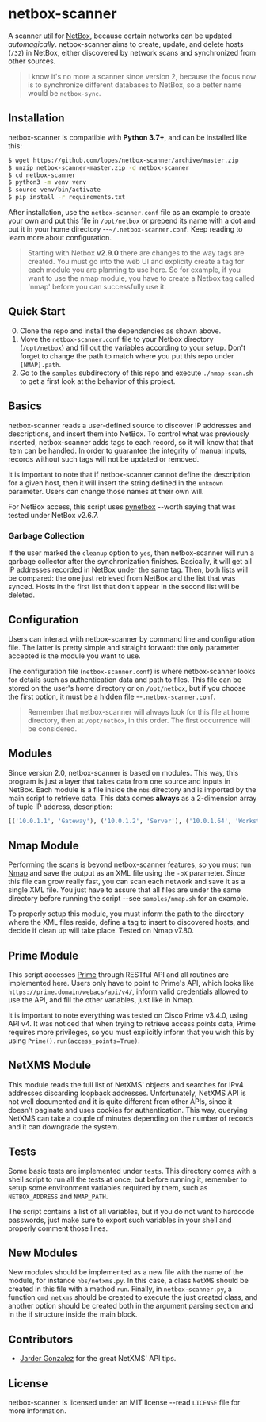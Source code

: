 # netbox-scanner
A scanner util for [NetBox](https://netbox.readthedocs.io/en/stable/), because certain networks can be updated *automagically*.  netbox-scanner aims to create, update, and delete hosts (`/32`) in NetBox, either discovered by network scans and synchronized from other sources.

> I know it's no more a scanner since version 2, because the focus now is to synchronize different databases to NetBox, so a better name would be `netbox-sync`.


## Installation
netbox-scanner is compatible with **Python 3.7+**, and can be installed like this:

```bash
$ wget https://github.com/lopes/netbox-scanner/archive/master.zip
$ unzip netbox-scanner-master.zip -d netbox-scanner
$ cd netbox-scanner
$ python3 -m venv venv
$ source venv/bin/activate
$ pip install -r requirements.txt
```

After installation, use the `netbox-scanner.conf` file as an example to create your own and put this file in `/opt/netbox` or prepend its name with a dot and put it in your home directory --`~/.netbox-scanner.conf`.  Keep reading to learn more about configuration.

> Starting with Netbox **v2.9.0** there are changes to the way tags are created. You must go into the web UI and explicity create a tag for each module you are planning to use here. So for example, if you want to use the nmap module, you have to create a Netbox tag called 'nmap' before you can successfully use it.

## Quick Start

0. Clone the repo and install the dependencies as shown above.
1. Move the `netbox-scanner.conf` file to your Netbox directory (`/opt/netbox`) and fill out the variables according to your setup. Don't forget to change the path to match where you put this repo under `[NMAP].path`.
2. Go to the `samples` subdirectory of this repo and execute `./nmap-scan.sh` to get a first look at the behavior of this project.

## Basics
netbox-scanner reads a user-defined source to discover IP addresses and descriptions, and insert them into NetBox.  To control what was previously inserted, netbox-scanner adds tags to each record, so it will know that that item can be handled.  In order to guarantee the integrity of manual inputs, records without such tags will not be updated or removed.

It is important to note that if netbox-scanner cannot define the description for a given host, then it will insert the string defined in the `unknown` parameter.  Users can change those names at their own will.

For NetBox access, this script uses [pynetbox](https://github.com/digitalocean/pynetbox) --worth saying that was tested under NetBox v2.6.7.

### Garbage Collection
If the user marked the `cleanup` option to `yes`, then netbox-scanner will run a garbage collector after the synchronization finishes.  Basically, it will get all IP addresses recorded in NetBox under the same tag.  Then, both lists will be compared: the one just retrieved from NetBox and the list that was synced.  Hosts in the first list that don't appear in the second list will be deleted.


## Configuration
Users can interact with netbox-scanner by command line and configuration file.  The latter is pretty simple and straight forward: the only parameter accepted is the module you want to use.

The configuration file (`netbox-scanner.conf`) is where netbox-scanner looks for details such as authentication data and path to files.  This file can be stored on the user's home directory or on `/opt/netbox`, but if you choose the first option, it must be a hidden file --`.netbox-scanner.conf`.

> Remember that netbox-scanner will always look for this file at home directory, then at `/opt/netbox`, in this order.  The first occurrence will be considered.


## Modules
Since version 2.0, netbox-scanner is based on modules.  This way, this program is just a layer that takes data from one source and inputs in NetBox.  Each module is a file inside the `nbs` directory and is imported by the main script to retrieve data.  This data comes **always** as a 2-dimension array of tuple IP address, description:

```python
[('10.0.1.1', 'Gateway'), ('10.0.1.2', 'Server'), ('10.0.1.64', 'Workstation'), ...]
```


## Nmap Module
Performing the scans is beyond netbox-scanner features, so you must run [Nmap](https://nmap.org/) and save the output as an XML file using the `-oX` parameter.  Since this file can grow really fast, you can scan each network and save it as a single XML file.  You just have to assure that all files are under the same directory before running the script --see `samples/nmap.sh` for an example.

To properly setup this module, you must inform the path to the directory where the XML files reside, define a tag to insert to discovered hosts, and decide if clean up will take place.  Tested on Nmap v7.80.


## Prime Module
This script accesses [Prime](https://www.cisco.com/c/en/us/products/cloud-systems-management/prime-infrastructure/index.html) through RESTful API and all routines are implemented here.  Users only have to point to Prime's API, which looks like `https://prime.domain/webacs/api/v4/`, inform valid credentials allowed to use the API, and fill the other variables, just like in Nmap.

It is important to note everything was tested on Cisco Prime v3.4.0, using API v4.  It was noticed that when trying to retrieve access points data, Prime requires more privileges, so you must explicitly inform that you wish this by using `Prime().run(access_points=True)`.


## NetXMS Module
This module reads the full list of NetXMS' objects and searches for IPv4 addresses discarding loopback addresses.  Unfortunately, NetXMS API is not well documented and it is quite different from other APIs, since it doesn't paginate and uses cookies for authentication.  This way, querying NetXMS can take a couple of minutes depending on the number of records and it can downgrade the system.


## Tests
Some basic tests are implemented under `tests`.  This directory comes with a shell script to run all the tests at once, but before running it, remember to setup some environment variables required by them, such as `NETBOX_ADDRESS` and `NMAP_PATH`.

The script contains a list of all variables, but if you do not want to hardcode passwords, just make sure to export such variables in your shell and properly comment those lines.


## New Modules
New modules should be implemented as a new file with the name of the module, for instance `nbs/netxms.py`.  In this case, a class `NetXMS` should be created in this file with a method `run`.  Finally, in `netbox-scanner.py`, a function `cmd_netxms` should be created to execute the just created class, and another option should be created both in the argument parsing section and in the if structure inside the main block.


## Contributors

- [Jarder Gonzalez](https://github.com/jfjunior) for the great NetXMS' API tips.


## License
netbox-scanner is licensed under an MIT license --read `LICENSE` file for more information.
